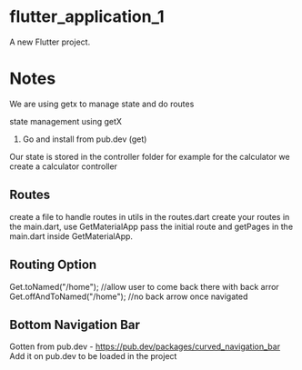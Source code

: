 # flutter_application_1

A new Flutter project.

# Notes

We are using getx to manage state and do routes

state management using getX

1. Go and install from pub.dev (get)

Our state is stored in the controller folder
for example for the calculator
we create a calculator controller

## Routes

create a file to handle routes in utils
in the routes.dart create your routes
in the main.dart, use GetMaterialApp
pass the initial route and getPages in the main.dart inside GetMaterialApp.

## Routing Option

Get.toNamed("/home"); //allow user to come back there with back arror
Get.offAndToNamed("/home"); //no back arrow once navigated

## Bottom Navigation Bar

Gotten from pub.dev - https://pub.dev/packages/curved_navigation_bar
Add it on pub.dev to be loaded in the project
